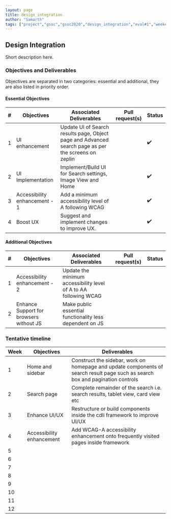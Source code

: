 ```yaml
---
layout: page
title: design_integration
author: "Samarth"
tags: ["project","gsoc","gsoc2020","design_integration","eval#1","week#2"]
---
```


## Design Integration 
Short description here.

### Objectives and Deliverables
Objectives are separated in two categories: essential and additional, they are also listed in priority order. 
#### Essential Objectives

|\#|Objectives|Associated Deliverables|Pull request(s)|Status|  
|---	|---	|---	|--- |---	|  
|1   	|UI enhancement   	| Update UI of Search results page, Object page and Advanced search page as per the screens on zeplin  	|   	|✔️   | 
|2   	|UI Implementation  	| Implement/Build UI for Search settings, Image View and Home     	|   	| ✔️   |
|3   	|Accessibility enhancement - 1  	| Add a minimum accessibility level of A following WCAG   	|   	| ✔️   | 
|4   	|Boost UX   	| Suggest and implement changes to improve UX.   	|   	|   ✔️   |


#### Additional Objectives

|\#|Objectives|Associated Deliverables|Pull request(s)|Status|  
|---	|---	|---	|--- |---	|  
|1   	|Accessibility enhancement - 2   	| Update the minimum accessibility level of A to AA following WCAG  |   	|  
|2   	|Enhance Support for browsers without JS   	| Make public essential functionality less dependent on JS    	|   	|  

### Tentative timeline  

| Week  |Objectives |Deliverables |  
|---|---|---|  
|1|Home and sidebar | Construct the sidebar, work on homepage and update components of search result page such as search box and pagination controls  |  
|2|Search page  | Complete remainder of the search i.e. search results, tablet view, card view etc  |  
|3|Enhance UI/UX | Restructure or build components inside the cdli framework to improve UI/UX    |  
|4|Accessibility enhancement   | Add WCAG-A accessibility enhancement onto frequently visited pages inside framework  |  
|5|   |   |  
|6|   |   |  
|7|   |   |  
|8|   |   |  
|9|   |   |  
|10|   |   |  
|11|   |   |  
|12|   |   |  




